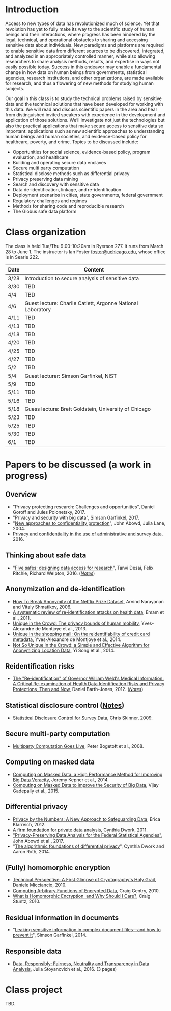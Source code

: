 # Introduction

Access to new types of data has revolutionized much of science. Yet that revolution has yet to fully make its way to the scientific study of human beings and their interactions, where progress has been hindered by the legal, technical, and operational obstacles to sharing and accessing sensitive data about individuals. New paradigms and platforms are required to enable sensitive data from different sources to be discovered, integrated, and analyzed in an appropriately controlled manner, while also allowing researchers to share analysis methods, results, and expertise in ways not easily possible today. Success in this endeavor may enable a fundamental change in how data on human beings from governments, statistical agencies, research institutions, and other organizations, are made available for research, and thus a flowering of new methods for studying human subjects.

Our goal in this class is to study the technical problems raised by sensitive data and the technical solutions that have been developed for working with this data. We will read and discuss scientific papers in the area and hear from distinguished invited speakers with experience in the development and application of those solutions. We’ll investigate not just the technologies but also the practical applications that make secure access to sensitive data so important: applications such as new scientific approaches to understanding human beings and human societies, and evidence-based policy for healthcare, poverty, and crime. Topics to be discussed include:

-	Opportunities for social science, evidence-based policy, program evaluation, and healthcare
-	Building and operating secure data enclaves 
-	Secure multi party computation
-	Statistical disclose methods such as differential privacy
-	Privacy preserving data mining 
-	Search and discovery with sensitive data
-	Data de-identification, linkage, and re-identification
-	Deployment scenarios in cities, state governments, federal government
-	Regulatory challenges and regimes
-	Methods for sharing code and reproducible research
-	The Globus safe data platform

#  Class organization

The class is held Tue/Thu 9:00-10:20am in Ryerson 277. It runs from March 28 to June 1. The instructor is Ian Foster <foster@uchicago.edu>, whose office is in Searle 222.

Date | Content
------- | -------------
3/28 | Introduction to secure analysis of sensitive data
3/30 | TBD
4/4 | TBD
4/6 | Guest lecture: Charlie Catlett, Argonne National Laboratory
4/11 | TBD
4/13 | TBD
4/18 | TBD
4/20 | TBD
4/25 | TBD
4/27 | TBD
5/2 | TBD
5/4 | Guest lecturer: Simson Garfinkel, NIST
5/9 | TBD
5/11 | TBD
5/16 | TBD
5/18 | Guess lecture: Brett Goldstein, University of Chicago
5/23 | TBD
5/25 | TBD
5/30 | TBD
6/1  | TBD

# Papers to be discussed (a work in progress)

## Overview 
- "Privacy protecting research: Challenges and opportunities", Daniel Goroff and Jules Polonetsky, 2017.
- "Privacy and security with big data", Simson Garfinkel, 2017.
- "[New approaches to confidentiality protection](http://citeseerx.ist.psu.edu/viewdoc/download?doi=10.1.1.85.3083&rep=rep1&type=pdf)", John Abowd, Julia Lane, 2004.
- [Privacy and confidentiality in the use of administrative and survey data](https://obamawhitehouse.archives.gov/sites/default/files/omb/mgmt-gpra/privacy_and_confidentiality_in_the_use_of_administrative_and_survey_data_0.pdf), 2016.

## Thinking about safe data
- "[Five safes: designing data access for research](http://www2.uwe.ac.uk/faculties/BBS/Documents/1601.pdf)", Tanvi Desai, Felix Ritchie, Richard Welpton, 2016. (_[Notes](Content/fivesafes.md)_)

## Anonymization and de-identification
- [How To Break Anonymity of the Netflix Prize Dataset](https://arxiv.org/abs/cs/0610105), Arvind Narayanan and Vitaly Shmatikov, 2006.
- [A systematic review of re-identification attacks on health data](http://journals.plos.org/plosone/article?id=10.1371/journal.pone.0028071), Emam et al., 2011.
- [Unique in the Crowd: The privacy bounds of human mobility](http://www.nature.com/articles/srep01376), Yves-Alexandre de Montjoye et al., 2013.
- [Unique in the shopping mall: On the reidentifiability of credit card metadata](https://dspace.mit.edu/openaccess-disseminate/1721.1/96321), Yves-Alexandre de Montjoye et al., 2014.
- [Not So Unique in the Crowd: a Simple and Effective Algorithm for Anonymizing Location Data](http://citeseerx.ist.psu.edu/viewdoc/download?doi=10.1.1.663.4441&rep=rep1&type=pdf), Yi Song et al., 2014. 

## Reidentification risks
- [The "Re-identification" of Governor William Weld's Medical Information: A Critical Re-examination of Health Data Identification Risks and Privacy Protections, Then and Now](https://fpf.org/wp-content/uploads/The-Re-identification-of-Governor-Welds-Medical-Information-Daniel-Barth-Jones.pdf), Daniel Barth-Jones, 2012. (_[Notes](Content/weld.md)_) 

## Statistical disclosure control ([Notes](Content/statistical_disclosure_control.md))
- [Statistical Disclosure Control for Survey Data](http://personal.lse.ac.uk/skinnecj/SDC%20for%20survey%20data%20S3RI.pdf), Chris Skinner, 2009.

## Secure multi-party computation
- [Multiparty Computation Goes Live](http://eprint.iacr.org/2008/068/20081028:111447), Peter Bogetoft et al., 2008.

## Computing on masked data
- [Computing on Masked Data: a High Performance Method for Improving Big Data Veracity](https://arxiv.org/pdf/1406.5751.pdf), Jeremy Kepner et al., 2014.
- [Computing on Masked Data to improve the Security of Big Data](https://arxiv.org/abs/1504.01287), Vijay Gadepally et al., 2015.

## Differential privacy
- [Privacy by the Numbers: A New Approach to Safeguarding Data](https://www.scientificamerican.com/article/privacy-by-the-numbers-a-new-approach-to-safeguarding-data/), Erica Klarreich, 2012.
- [A firm foundation for private data analysis](https://www.microsoft.com/en-us/research/publication/a-firm-foundation-for-private-data-analysis), Cynthia Dwork, 2011.
- ["Privacy-Preserving Data Analysis for the Federal Statistical Agencies"](https://arxiv.org/pdf/1701.00752.pdf), John Abowd et al., 2017.
- "[The algorithmic foundations of differential privacy](http://www.cis.upenn.edu/~aaroth/Papers/privacybook.pdf)", Cynthia Dwork and Aaron Roth, 2014.

## (Fully) homomorphic encryption
- [Technical Perspective: A First Glimpse of Cryptography's Holy Grail](http://cacm.acm.org/magazines/2010/3/76275-technical-perspective-a-first-glimpse-of-cryptographys-holy-grail/abstract), Daniele Micciancio, 2010.
- [Computing Arbitrary Functions of Encrypted Data](https://crypto.stanford.edu/craig/easy-fhe.pdf), Craig Gentry, 2010.
- [What is Homomorphic Encryption, and Why Should I Care?](https://community.embarcadero.com/blogs/entry/what-is-homomorphic-encryption-and-why-should-i-care-38566), Craig Stuntz, 2010.

## Residual information in documents
- "[Leaking sensitive information in complex document files—and how to prevent it](https://simson.net/clips/academic/2014.IEEE.leaking_pdfs.pdf)", Simson Garfinkel, 2014.

## Responsible data
- [Data,  Responsibly:  Fairness,  Neutrality  and Transparency  in  Data  Analysis](https://hal.inria.fr/hal-01290695/document), Julia Stoyanovich et al., 2016. (3 pages)

# Class project

TBD.
